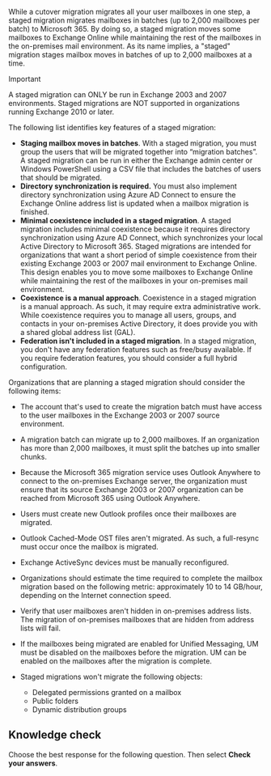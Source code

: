 While a cutover migration migrates all your user mailboxes in one step, a staged migration migrates mailboxes in batches (up to 2,000 mailboxes per batch) to Microsoft 365. By doing so, a staged migration moves some mailboxes to Exchange Online while maintaining the rest of the mailboxes in the on-premises mail environment. As its name implies, a "staged" migration stages mailbox moves in batches of up to 2,000 mailboxes at a time.

> [!IMPORTANT]
> A staged migration can ONLY be run in Exchange 2003 and 2007 environments. Staged migrations are NOT supported in organizations running Exchange 2010 or later.

The following list identifies key features of a staged migration:

 -  **Staging mailbox moves in batches**. With a staged migration, you must group the users that will be migrated together into “migration batches”. A staged migration can be run in either the Exchange admin center or Windows PowerShell using a CSV file that includes the batches of users that should be migrated.
 -  **Directory synchronization is required.** You must also implement directory synchronization using Azure AD Connect to ensure the Exchange Online address list is updated when a mailbox migration is finished.
 -  **Minimal coexistence included in a staged migration**. A staged migration includes minimal coexistence because it requires directory synchronization using Azure AD Connect, which synchronizes your local Active Directory to Microsoft 365. Staged migrations are intended for organizations that want a short period of simple coexistence from their existing Exchange 2003 or 2007 mail environment to Exchange Online. This design enables you to move some mailboxes to Exchange Online while maintaining the rest of the mailboxes in your on-premises mail environment.
 -  **Coexistence is a manual approach**. Coexistence in a staged migration is a manual approach. As such, it may require extra administrative work. While coexistence requires you to manage all users, groups, and contacts in your on-premises Active Directory, it does provide you with a shared global address list (GAL).
 -  **Federation isn't included in a staged migration**. In a staged migration, you don't have any federation features such as free/busy available. If you require federation features, you should consider a full hybrid configuration.

Organizations that are planning a staged migration should consider the following items:

 -  The account that's used to create the migration batch must have access to the user mailboxes in the Exchange 2003 or 2007 source environment.
 -  A migration batch can migrate up to 2,000 mailboxes. If an organization has more than 2,000 mailboxes, it must split the batches up into smaller chunks.
 -  Because the Microsoft 365 migration service uses Outlook Anywhere to connect to the on-premises Exchange server, the organization must ensure that its source Exchange 2003 or 2007 organization can be reached from Microsoft 365 using Outlook Anywhere.
 -  Users must create new Outlook profiles once their mailboxes are migrated.
 -  Outlook Cached-Mode OST files aren't migrated. As such, a full-resync must occur once the mailbox is migrated.
 -  Exchange ActiveSync devices must be manually reconfigured.
 -  Organizations should estimate the time required to complete the mailbox migration based on the following metric: approximately 10 to 14 GB/hour, depending on the Internet connection speed.
 -  Verify that user mailboxes aren't hidden in on-premises address lists. The migration of on-premises mailboxes that are hidden from address lists will fail.
 -  If the mailboxes being migrated are enabled for Unified Messaging, UM must be disabled on the mailboxes before the migration. UM can be enabled on the mailboxes after the migration is complete.
 -  Staged migrations won't migrate the following objects:
    
     -  Delegated permissions granted on a mailbox
     -  Public folders
     -  Dynamic distribution groups

## Knowledge check

Choose the best response for the following question. Then select **Check your answers**.